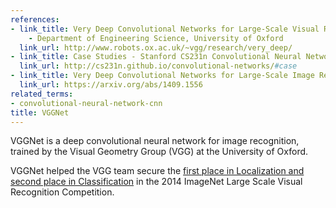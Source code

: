 ```yaml
---
references:
- link_title: Very Deep Convolutional Networks for Large-Scale Visual Recognition
    - Department of Engineering Science, University of Oxford
  link_url: http://www.robots.ox.ac.uk/~vgg/research/very_deep/
- link_title: Case Studies - Stanford CS231n Convolutional Neural Networks
  link_url: http://cs231n.github.io/convolutional-networks/#case
- link_title: Very Deep Convolutional Networks for Large-Scale Image Recognition
  link_url: https://arxiv.org/abs/1409.1556
related_terms:
- convolutional-neural-network-cnn
title: VGGNet
---
```

VGGNet is a deep convolutional neural network 
for image recognition, trained by
the Visual Geometry Group (VGG) at the University of Oxford.

VGGNet helped the VGG team secure the [first place
in Localization and second place in Classification][1]
in the 2014 ImageNet Large Scale Visual Recognition Competition.

[1]: http://www.image-net.org/challenges/LSVRC/2014/results#clsloc